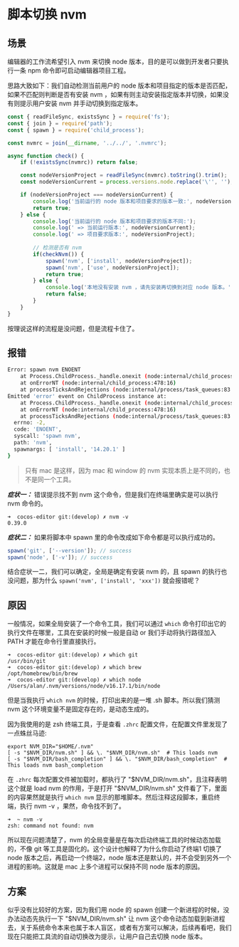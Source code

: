 # 脚本切换 nvm

## 场景

编辑器的工作流希望引入 nvm 来切换 node 版本，目的是可以做到开发者只要执行一条 npm 命令即可启动编辑器项目工程。

思路大致如下：我们自动检测当前用户的 node 版本和项目指定的版本是否匹配，如果不匹配则判断是否有安装 nvm ，如果有则主动安装指定版本并切换，如果没有则提示用户安装 nvm 并手动切换到指定版本。

```js
const { readFileSync, existsSync } = require('fs');
const { join } = require('path');
const { spawn } = require('child_process');

const nvmrc = join(__dirname, '../../', '.nvmrc');

async function check() {
    if (!existsSync(nvmrc)) return false;

    const nodeVersionProject = readFileSync(nvmrc).toString().trim();
    const nodeVersionCurrent = process.versions.node.replace('\'', '');

    if (nodeVersionProject === nodeVersionCurrent) {
        console.log('当前运行的 node 版本和项目要求的版本一致:', nodeVersionCurrent);
        return true;
    } else {
        console.log('当前运行的 node 版本和项目要求的版本不同:');
        console.log(' => 当前运行版本:', nodeVersionCurrent);
        console.log(' => 项目要求版本:', nodeVersionProject);
        
        // 检测是否有 nvm 
        if(checkNvm()) {
            spawn('nvm', ['install', nodeVersionProject]);
            spawn('nvm', ['use', nodeVersionProject]);
            return true;
        } else {
            console.log('本地没有安装 nvm ，请先安装再切换到对应 node 版本。');
            return false;
        }
    }
}

```

按理说这样的流程是没问题，但是流程卡住了。

## 报错

```bash
Error: spawn nvm ENOENT
    at Process.ChildProcess._handle.onexit (node:internal/child_process:283:19)
    at onErrorNT (node:internal/child_process:478:16)
    at processTicksAndRejections (node:internal/process/task_queues:83:21)
Emitted 'error' event on ChildProcess instance at:
    at Process.ChildProcess._handle.onexit (node:internal/child_process:289:12)
    at onErrorNT (node:internal/child_process:478:16)
    at processTicksAndRejections (node:internal/process/task_queues:83:21) {
  errno: -2,
  code: 'ENOENT',
  syscall: 'spawn nvm',
  path: 'nvm',
  spawnargs: [ 'install', '14.20.1' ]
}
```

> 只有 mac 是这样，因为 mac 和 window 的 nvm 实现本质上是不同的，也不是同一个工具。

***症状一：***
错误提示找不到 nvm 这个命令，但是我们在终端里确实是可以执行 nvm 命令的。

```
➜  cocos-editor git:(develop) ✗ nvm -v
0.39.0
```

***症状二：*** 
如果将脚本中 spawn 里的命令改成如下命令都是可以执行成功的。
```js
spawn('git', ['--version']); // success
spawn('node', ['-v']); // success
```

结合症状一二，我们可以确定，全局是确定有安装 nvm 的，且 spawn 的执行也没问题，那为什么 `spawn('nvm', ['install', 'xxx'])` 就会报错呢？

## 原因

一般情况，如果全局安装了一个命令工具，我们可以通过 `which` 命令打印出它的执行文件在哪里，工具在安装的时候一般是自动 or 我们手动将执行路径加入 PATH 才能在命令行里直接执行。

```
➜  cocos-editor git:(develop) ✗ which git
/usr/bin/git
➜  cocos-editor git:(develop) ✗ which brew
/opt/homebrew/bin/brew
➜  cocos-editor git:(develop) ✗ which node
/Users/alan/.nvm/versions/node/v16.17.1/bin/node
```

但是当我执行 `which nvm` 的时候，打印出来的是一堆 .sh 脚本。所以我们猜测 nvm 这个环境变量不是固定存在的，是动态生成的。

因为我使用的是 zsh 终端工具，于是查看 `.zhrc` 配置文件，在配置文件里发现了一点蛛丝马迹:

```
export NVM_DIR="$HOME/.nvm"
[ -s "$NVM_DIR/nvm.sh" ] && \. "$NVM_DIR/nvm.sh"  # This loads nvm
[ -s "$NVM_DIR/bash_completion" ] && \. "$NVM_DIR/bash_completion"  # This loads nvm bash_completion
```

在 `.zhrc` 每次配置文件被加载时，都执行了 "$NVM_DIR/nvm.sh"，且注释表明这个就是 load nvm 的作用，于是打开 "$NVM_DIR/nvm.sh" 文件看了下，里面的内容果然就是执行 `which nvm` 显示的那堆脚本。然后注释这段脚本，重启终端，执行 nvm -v ，果然，命令找不到了。

```
➜  ~ nvm -v
zsh: command not found: nvm
```

所以现在问题清楚了，nvm 的全局变量是在每次启动终端工具的时候动态加载的，不像 git 等工具是固化的。这个设计也解释了为什么你启动了终端1 切换了 node 版本之后，再启动一个终端2，node 版本还是默认的，并不会受到另外一个进程的影响。这就是 mac 上多个进程可以保持不同 node 版本的原因。

## 方案

似乎没有比较好的方案，因为我们用 node 的 spawn 创建一个新进程的时候，没办法动态先执行一下 "$NVM_DIR/nvm.sh" 让 nvm 这个命令动态加载到新进程去，关于系统命令本来也属于本人盲区，或者有方案可以解决，后续再看吧，我们现在只能把工具流的自动切换改为提示，让用户自己去切换 node 版本。